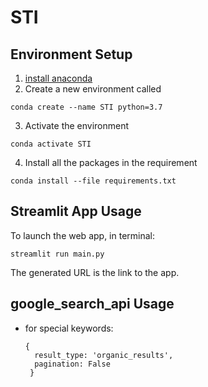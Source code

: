 # STI

## Environment Setup
1. [install anaconda](https://medium.com/python4u/anaconda%E4%BB%8B%E7%B4%B9%E5%8F%8A%E5%AE%89%E8%A3%9D%E6%95%99%E5%AD%B8-f7dae6454ab6)
2. Create a new environment called  
```
conda create --name STI python=3.7
```
3. Activate the environment  
```
conda activate STI
```
4. Install all the packages in the requirement  
```
conda install --file requirements.txt
```

## Streamlit App Usage
To launch the web app, in terminal:
```
streamlit run main.py
```
The generated URL is the link to the app.

## google_search_api Usage
- for special keywords:
  ```
  {
    result_type: 'organic_results',
    pagination: False
   }
  ```

